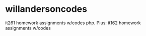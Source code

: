 # willandersoncodes
it261 homework assignments w/codes php. Plus: it162 homework assignments w/codes 
